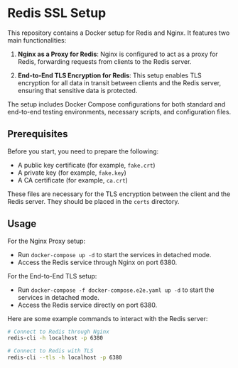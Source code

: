 # Redis SSL Setup

This repository contains a Docker setup for Redis and Nginx. It features two main functionalities:

1. **Nginx as a Proxy for Redis**: Nginx is configured to act as a proxy for Redis, forwarding requests from clients to the Redis server.

2. **End-to-End TLS Encryption for Redis**: This setup enables TLS encryption for all data in transit between clients and the Redis server, ensuring that sensitive data is protected.

The setup includes Docker Compose configurations for both standard and end-to-end testing environments, necessary scripts, and configuration files.

## Prerequisites

Before you start, you need to prepare the following:

- A public key certificate (for example, `fake.crt`)
- A private key (for example, `fake.key`)
- A CA certificate (for example, `ca.crt`)

These files are necessary for the TLS encryption between the client and the Redis server. They should be placed in the `certs` directory.

## Usage

For the Nginx Proxy setup:
- Run `docker-compose up -d` to start the services in detached mode.
- Access the Redis service through Nginx on port 6380.

For the End-to-End TLS setup:
- Run `docker-compose -f docker-compose.e2e.yaml up -d` to start the services in detached mode.
- Access the Redis service directly on port 6380.

Here are some example commands to interact with the Redis server:

```bash
# Connect to Redis through Nginx
redis-cli -h localhost -p 6380

# Connect to Redis with TLS
redis-cli --tls -h localhost -p 6380
```
